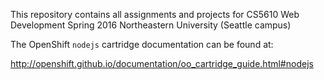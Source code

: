 This repository contains all assignments and projects for
CS5610 Web Development
Spring 2016
Northeastern University (Seattle campus)

The OpenShift `nodejs` cartridge documentation can be found at:

http://openshift.github.io/documentation/oo_cartridge_guide.html#nodejs
